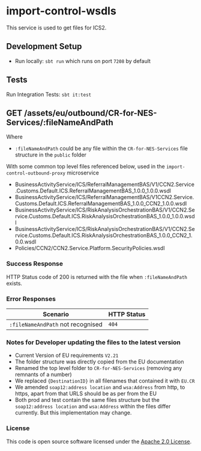 
# import-control-wsdls

This service is used to get files for ICS2.


## Development Setup
- Run locally: `sbt run` which runs on port `7208` by default

## Tests

Run Integration Tests: `sbt it:test`

## GET /assets/eu/outbound/CR-for-NES-Services/:fileNameAndPath


Where 
 - `:fileNameAndPath` could be  any file within the `CR-for-NES-Services` file structure in the `public` folder
 
With some common top level files referenced below, used in the `import-control-outbound-proxy` microservice
- BusinessActivityService/ICS/ReferralManagementBAS/V1/CCN2.Service.Customs.Default.ICS.ReferralManagementBAS_1.0.0_1.0.0.wsdl
- BusinessActivityService/ICS/ReferralManagementBAS/V1CCN2.Service.Customs.Default.ICS.ReferralManagementBAS_1.0.0_CCN2_1.0.0.wsdl
- BusinessActivityService/ICS/RiskAnalysisOrchestrationBAS/V1/CCN2.Service.Customs.Default.ICS.RiskAnalysisOrchestrationBAS_1.0.0_1.0.0.wsdl
- BusinessActivityService/ICS/RiskAnalysisOrchestrationBAS/V1/CCN2.Service.Customs.Default.ICS.RiskAnalysisOrchestrationBAS_1.0.0_CCN2_1.0.0.wsdl
- Policies/CCN2/CCN2.Service.Platform.SecurityPolicies.wsdl

### Success Response
HTTP Status code of 200 is returned with the file when `:fileNameAndPath` exists.

### Error Responses
| Scenario | HTTP Status |
| --- | --- |
| `:fileNameAndPath` not recognised | `404` |

### Notes for Developer updating the files to the latest version

- Current Version of EU requirements `V2.21`
- The folder structure was directly copied from the EU documentation
- Renamed the top level folder to `CR-for-NES-Services` (removing any remnants of a number)
- We replaced `{DestinationID}` in all filenames that contained it with `EU.CR`
- We amended  `soap12:address location` and `wsa:Address` from http, to https, apart from that URLS should be as per from the EU
- Both prod and test contain the same files structure but the `soap12:address location` and `wsa:Address` within the files differ currently. But this implementation may change.


### License

This code is open source software licensed under the [Apache 2.0 License]("http://www.apache.org/licenses/LICENSE-2.0.html").
